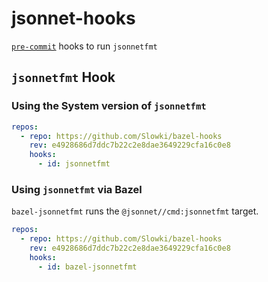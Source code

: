 # jsonnet-hooks

[`pre-commit`](https://pre-commit.com/) hooks to run `jsonnetfmt`

## `jsonnetfmt` Hook

### Using the System version of `jsonnetfmt`

```yaml
repos:
  - repo: https://github.com/Slowki/bazel-hooks
    rev: e4928686d7ddc7b22c2e8dae3649229cfa16c0e8
    hooks:
      - id: jsonnetfmt
```

### Using `jsonnetfmt` via Bazel

`bazel-jsonnetfmt` runs the `@jsonnet//cmd:jsonnetfmt` target.

```yaml
repos:
  - repo: https://github.com/Slowki/bazel-hooks
    rev: e4928686d7ddc7b22c2e8dae3649229cfa16c0e8
    hooks:
      - id: bazel-jsonnetfmt
```
